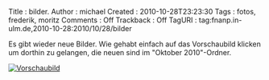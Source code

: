 Title     : bilder.
Author    : michael
Created   : 2010-10-28T23:23:30
Tags      : fotos, frederik, moritz
Comments  : Off
Trackback : Off
TagURI    : tag:fnanp.in-ulm.de,2010-10-28:2010/10/28/bilder

Es gibt wieder neue Bilder. Wie gehabt einfach auf das Vorschaubild klicken um
dorthin zu gelangen, die neuen sind im "Oktober 2010"-Ordner.

[![Vorschaubild](http://fnanp.in-ulm.de/frederik_und_moritz/photos/2010_10/tempdir/640x480/IMG_7276.jpg)](http://fnanp.in-ulm.de/frederik_und_moritz/photos/index.html)
